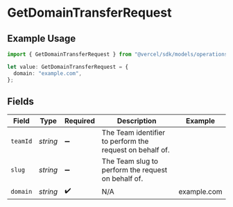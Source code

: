 # GetDomainTransferRequest

## Example Usage

```typescript
import { GetDomainTransferRequest } from "@vercel/sdk/models/operations/getdomaintransfer.js";

let value: GetDomainTransferRequest = {
  domain: "example.com",
};
```

## Fields

| Field                                                    | Type                                                     | Required                                                 | Description                                              | Example                                                  |
| -------------------------------------------------------- | -------------------------------------------------------- | -------------------------------------------------------- | -------------------------------------------------------- | -------------------------------------------------------- |
| `teamId`                                                 | *string*                                                 | :heavy_minus_sign:                                       | The Team identifier to perform the request on behalf of. |                                                          |
| `slug`                                                   | *string*                                                 | :heavy_minus_sign:                                       | The Team slug to perform the request on behalf of.       |                                                          |
| `domain`                                                 | *string*                                                 | :heavy_check_mark:                                       | N/A                                                      | example.com                                              |
